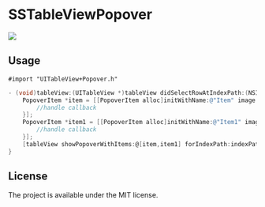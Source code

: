 # SSTableViewPopover
![](https://raw.githubusercontent.com/immrss/SSTableViewPopover/master/Demo.gif)

## Usage
`#import "UITableView+Popover.h"`

```objective-c
- (void)tableView:(UITableView *)tableView didSelectRowAtIndexPath:(NSIndexPath *)indexPath {
    PopoverItem *item = [[PopoverItem alloc]initWithName:@"Item" image:[UIImage imageNamed:@"example.png"] selectedHandler:^(PopoverItem *popoverItem) {
        //handle callback
    }];
    PopoverItem *item1 = [[PopoverItem alloc]initWithName:@"Item1" image:[UIImage imageNamed:@"example1.png"] selectedHandler:^(PopoverItem *popoverItem) {
        //handle callback
    }];
    [tableView showPopoverWithItems:@[item,item1] forIndexPath:indexPath];
}

```

## License
The project is available under the MIT license.
